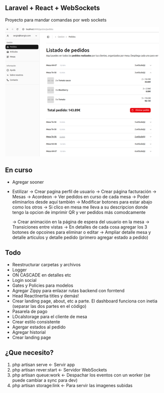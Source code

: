 ## Laravel + React + WebSockets

Proyecto para mandar comandas por web sockets

![preview](preview.png)

## En curso
- Agregar sooner

- Estilizar
    -> Crear pagina perfil de usuario
    -> Crear página facturación
    -> Mesas
        -> Acordeon
            -> Ver pedidos en curso de cada mesa
            -> Poder eliminarlos desde aquí también
            -> Modificar botones para estar abajo como los otros
            -> Si clico en mesa me lleva a su descripcion donde tengo la opcion de imprimir QR y ver pedidos más comodcamente


    -> Crear animación en la página de espera del usuario en la mesa
    -> Transiciones entre vistas
    -> En detalles de cada cosa agregar los 3 botones de opcoines para eliminar o editar
    -> Ampliar detalle mesa y detalle articulos y detalle pedido (primero agregar estado a pedido)
## Todo

- Reestructurar carpetas y archivos
- Logger
- ON CASCADE en detalles etc
- Login social
- Gates y Policies para modelos
- Agregar Zippy para enlazar rutas backend con forntend
- Head ReactInertia titles y demás!
- Crear landing page, about, etc a parte. El dashboard funciona con inetia (separar las dos partes en el código)
- Pasarela de pago
- LOcalstorage para el cliente de mesa
- Crear estilo consistente
- Agergar estados al pedido
- Agregar historial
- Crear landing page

## ¿Que necesito?

1. php artisan serve <- Servir app
2. php artisan rever:start <- Servidor WebSockets
3. php artisan queue:work  <- Despachar los eventos con un worker (se puede cambiar a sync para dev)
4. php artisan storage:link <- Para servir las imagenes subidas